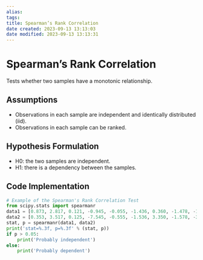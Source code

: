 ```yaml
---
alias: 
tags: 
title: Spearman’s Rank Correlation
date created: 2023-09-13 13:13:03
date modified: 2023-09-13 13:13:31
---
```


# Spearman’s Rank Correlation

Tests whether two samples have a monotonic relationship.

## Assumptions

- Observations in each sample are independent and identically distributed (iid).
- Observations in each sample can be ranked.

## Hypothesis Formulation

- H0: the two samples are independent.
- H1: there is a dependency between the samples.

## Code Implementation

```python
# Example of the Spearman's Rank Correlation Test
from scipy.stats import spearmanr
data1 = [0.873, 2.817, 0.121, -0.945, -0.055, -1.436, 0.360, -1.478, -1.637, -1.869]
data2 = [0.353, 3.517, 0.125, -7.545, -0.555, -1.536, 3.350, -1.578, -3.537, -1.579]
stat, p = spearmanr(data1, data2)
print('stat=%.3f, p=%.3f' % (stat, p))
if p > 0.05:
	print('Probably independent')
else:
	print('Probably dependent')